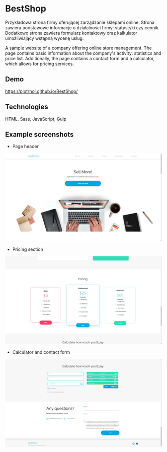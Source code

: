 # BestShop

Przykładowa strona firmy oferującej zarządzanie sklepami online. Strona zawiera podstawowe informacje o działalności firmy: statystyki czy cennik. Dodatkowo strona zawiera formularz kontaktowy oraz kalkulator umożliwiający wstępną wycenę usług.

A sample website of a company offering online store management. The page contains basic information about the company's activity: statistics and price list. Additionally, the page contains a contact form and a calculator, which allows for pricing services.

## Demo

https://piotrhol.github.io/BestShop/

## Technologies

HTML, Sass, JavaScript, Gulp

## Example screenshots

- Page header

<img src="assets/screenshot1.png" />

- Pricing section

<img src="assets/screenshot2.png" />

- Calculator and contact form

<img src="assets/screenshot3.png" />
